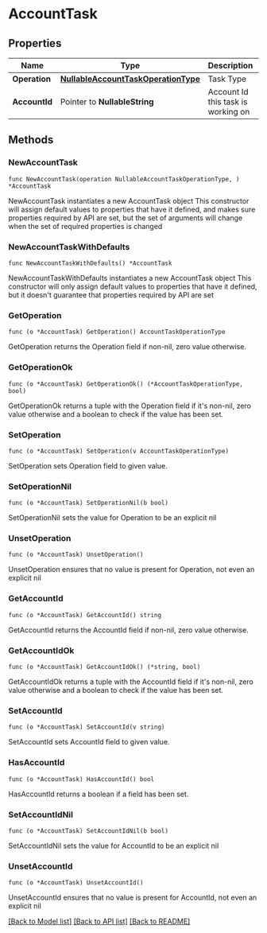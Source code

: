 # AccountTask

## Properties

Name | Type | Description | Notes
------------ | ------------- | ------------- | -------------
**Operation** | [**NullableAccountTaskOperationType**](AccountTaskOperationType.md) | Task Type | 
**AccountId** | Pointer to **NullableString** | Account Id this task is working on | [optional] 

## Methods

### NewAccountTask

`func NewAccountTask(operation NullableAccountTaskOperationType, ) *AccountTask`

NewAccountTask instantiates a new AccountTask object
This constructor will assign default values to properties that have it defined,
and makes sure properties required by API are set, but the set of arguments
will change when the set of required properties is changed

### NewAccountTaskWithDefaults

`func NewAccountTaskWithDefaults() *AccountTask`

NewAccountTaskWithDefaults instantiates a new AccountTask object
This constructor will only assign default values to properties that have it defined,
but it doesn't guarantee that properties required by API are set

### GetOperation

`func (o *AccountTask) GetOperation() AccountTaskOperationType`

GetOperation returns the Operation field if non-nil, zero value otherwise.

### GetOperationOk

`func (o *AccountTask) GetOperationOk() (*AccountTaskOperationType, bool)`

GetOperationOk returns a tuple with the Operation field if it's non-nil, zero value otherwise
and a boolean to check if the value has been set.

### SetOperation

`func (o *AccountTask) SetOperation(v AccountTaskOperationType)`

SetOperation sets Operation field to given value.


### SetOperationNil

`func (o *AccountTask) SetOperationNil(b bool)`

 SetOperationNil sets the value for Operation to be an explicit nil

### UnsetOperation
`func (o *AccountTask) UnsetOperation()`

UnsetOperation ensures that no value is present for Operation, not even an explicit nil
### GetAccountId

`func (o *AccountTask) GetAccountId() string`

GetAccountId returns the AccountId field if non-nil, zero value otherwise.

### GetAccountIdOk

`func (o *AccountTask) GetAccountIdOk() (*string, bool)`

GetAccountIdOk returns a tuple with the AccountId field if it's non-nil, zero value otherwise
and a boolean to check if the value has been set.

### SetAccountId

`func (o *AccountTask) SetAccountId(v string)`

SetAccountId sets AccountId field to given value.

### HasAccountId

`func (o *AccountTask) HasAccountId() bool`

HasAccountId returns a boolean if a field has been set.

### SetAccountIdNil

`func (o *AccountTask) SetAccountIdNil(b bool)`

 SetAccountIdNil sets the value for AccountId to be an explicit nil

### UnsetAccountId
`func (o *AccountTask) UnsetAccountId()`

UnsetAccountId ensures that no value is present for AccountId, not even an explicit nil

[[Back to Model list]](../README.md#documentation-for-models) [[Back to API list]](../README.md#documentation-for-api-endpoints) [[Back to README]](../README.md)


